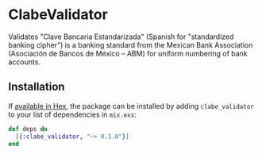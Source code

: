 # ClabeValidator

Validates "Clave Bancaria Estandarizada" (Spanish for "standardized banking cipher") is a banking standard from the Mexican Bank Association (Asociación de Bancos de México – ABM) for uniform numbering of bank accounts.

## Installation

If [available in Hex](https://hex.pm/docs/publish), the package can be installed
by adding `clabe_validator` to your list of dependencies in `mix.exs`:

```elixir
def deps do
  [{:clabe_validator, "~> 0.1.0"}]
end
```

